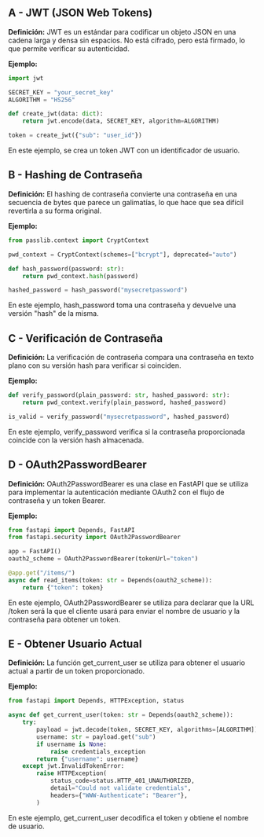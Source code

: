 ## A - JWT (JSON Web Tokens)

**Definición:** JWT es un estándar para codificar un objeto JSON en una cadena larga y densa sin espacios. No está cifrado, pero está firmado, lo que permite verificar su autenticidad.

**Ejemplo:**

```python
import jwt

SECRET_KEY = "your_secret_key"
ALGORITHM = "HS256"

def create_jwt(data: dict):
    return jwt.encode(data, SECRET_KEY, algorithm=ALGORITHM)

token = create_jwt({"sub": "user_id"})
```

En este ejemplo, se crea un token JWT con un identificador de usuario.

## B - Hashing de Contraseña

**Definición:** El hashing de contraseña convierte una contraseña en una secuencia de bytes que parece un galimatías, lo que hace que sea difícil revertirla a su forma original.

**Ejemplo:**

```python
from passlib.context import CryptContext

pwd_context = CryptContext(schemes=["bcrypt"], deprecated="auto")

def hash_password(password: str):
    return pwd_context.hash(password)

hashed_password = hash_password("mysecretpassword")
```

En este ejemplo, hash_password toma una contraseña y devuelve una versión "hash" de la misma.

## C - Verificación de Contraseña

**Definición:** La verificación de contraseña compara una contraseña en texto plano con su versión hash para verificar si coinciden.

**Ejemplo:**

```python
def verify_password(plain_password: str, hashed_password: str):
    return pwd_context.verify(plain_password, hashed_password)

is_valid = verify_password("mysecretpassword", hashed_password)
```

En este ejemplo, verify_password verifica si la contraseña proporcionada coincide con la versión hash almacenada.

## D - OAuth2PasswordBearer

**Definición:** OAuth2PasswordBearer es una clase en FastAPI que se utiliza para implementar la autenticación mediante OAuth2 con el flujo de contraseña y un token Bearer.

**Ejemplo:**

```python
from fastapi import Depends, FastAPI
from fastapi.security import OAuth2PasswordBearer

app = FastAPI()
oauth2_scheme = OAuth2PasswordBearer(tokenUrl="token")

@app.get("/items/")
async def read_items(token: str = Depends(oauth2_scheme)):
    return {"token": token}
```

En este ejemplo, OAuth2PasswordBearer se utiliza para declarar que la URL /token será la que el cliente usará para enviar el nombre de usuario y la contraseña para obtener un token.

## E - Obtener Usuario Actual

**Definición:** La función get_current_user se utiliza para obtener el usuario actual a partir de un token proporcionado.

**Ejemplo:**

```python
from fastapi import Depends, HTTPException, status

async def get_current_user(token: str = Depends(oauth2_scheme)):
    try:
        payload = jwt.decode(token, SECRET_KEY, algorithms=[ALGORITHM])
        username: str = payload.get("sub")
        if username is None:
            raise credentials_exception
        return {"username": username}
    except jwt.InvalidTokenError:
        raise HTTPException(
            status_code=status.HTTP_401_UNAUTHORIZED,
            detail="Could not validate credentials",
            headers={"WWW-Authenticate": "Bearer"},
        )
```

En este ejemplo, get_current_user decodifica el token y obtiene el nombre de usuario.
